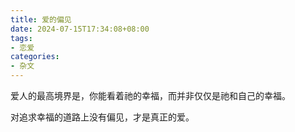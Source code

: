 ```yaml
---
title: 爱的偏见
date: 2024-07-15T17:34:08+08:00
tags:
- 恋爱
categories:
- 杂文
---
```

爱人的最高境界是，你能看着祂的幸福，而并非仅仅是祂和自己的幸福。

对追求幸福的道路上没有偏见，才是真正的爱。
